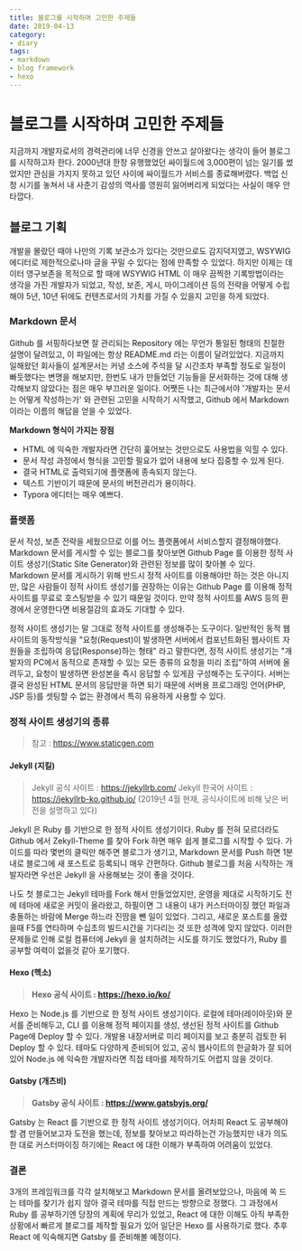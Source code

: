 ```yaml
---
title: 블로그를 시작하며 고민한 주제들
date: 2019-04-13
category:
- diary
tags:
- markdown
- blog framework
- hexo
---
```

# 블로그를 시작하며 고민한 주제들

 지금까지 개발자로서의 경력관리에 너무 신경을 안쓰고 살아왔다는 생각이 들어 블로그를 시작하고자 한다. 2000년대 한창 유행했었던 싸이월드에 3,000편이 넘는 일기를 썼었지만 관심을 가지지 못하고 있던 사이에 싸이월드가 서비스를 종료해버렸다. 백업 신청 시기를 놓쳐서 내 사춘기 감성의 역사를 영원히 잃어버리게 되었다는 사실이 매우 안타깝다.



## 블로그 기획

 개발을 몰랐던 때야 나만의 기록 보관소가 있다는 것만으로도 감지덕지였고, WSYWIG 에디터로 제한적으로나마 글을 꾸밀 수 있다는 점에 만족할 수 있었다. 하지만 이제는 데이터 영구보존을 목적으로 할 때에 WSYWIG HTML 이 매우 끔찍한 기록방법이라는 생각을 가진 개발자가 되었고, 작성, 보존, 게시, 마이그레이션 등의 전략을 어떻게 수립해야 5년, 10년 뒤에도 컨텐츠로서의 가치를 가질 수 있을지 고민을 하게 되었다.



### Markdown 문서

 Github 를 서핑하다보면 잘 관리되는 Repository 에는 무언가 통일된 형태의 친절한 설명이 달려있고, 이 파일에는 항상 README.md 라는 이름이 달려있었다. 지금까지 일해왔던 회사들이 설계문서는 커녕 소스에 주석을 달 시간조차 부족할 정도로 일정이 빠듯했다는 변명을 해보지만, 한번도 내가 만들었던 기능들을 문서화하는 것에 대해 생각해보지 않았다는 점은 매우 부끄러운 일이다. 어쨋든 나는 최근에서야 '개발자는 문서는 어떻게 작성하는가' 와 관련된 고민을 시작하기 시작했고, Github 에서 Markdown 이라는 이름의 해답을 얻을 수 있었다.

**Markdown 형식이 가지는 장점**

- HTML 에 익숙한 개발자라면 간단히 훑어보는 것만으로도 사용법을 익힐 수 있다.
- 문서 작성 과정에서 형식을 고민할 필요가 없어 내용에 보다 집중할 수 있게 된다.
- 결국 HTML로 출력되기에 플랫폼에 종속되지 않는다.
- 텍스트 기반이기 때문에 문서의 버전관리가 용이하다.
- Typora 에디터는 매우 예쁘다.



### 플랫폼

 문서 작성, 보존 전략을 세웠으므로 이를 어느 플랫폼에서 서비스할지 결정해야했다. Markdown 문서를 게시할 수 있는 블로그를 찾아보면 Github Page 를 이용한 정적 사이트 생성기(Static Site Generator)와 관련된 정보를 많이 찾아볼 수 있다. Markdown 문서를 게시하기 위해 반드시 정적 사이트를 이용해야만 하는 것은 아니지만, 많은 사람들이 정적 사이트 생성기를 권장하는 이유는 Github Page 를 이용해 정적 사이트를 무료로 호스팅받을 수 있기 때문일 것이다. 만약 정적 사이트를 AWS 등의 환경에서 운영한다면 비용절감의 효과도 기대할 수 있다.

 정적 사이트 생성기는 말 그대로 정적 사이트를 생성해주는 도구이다. 일반적인 동적 웹사이트의 동작방식을 "요청(Request)이 발생하면 서버에서 컴포넌트화된 웹사이트 자원들을 조립하여 응답(Response)하는 형태" 라고 말한다면, 정적 사이트 생성기는 "개발자의 PC에서 동적으로 존재할 수 있는 모든 종류의 요청을 미리 조립"하여 서버에 올려두고, 요청이 발생하면 완성본을 즉시 응답할 수 있게끔 구성해주는 도구이다. 서버는 결국 완성된 HTML 문서의 응답만을 하면 되기 때문에 서버용 프로그래밍 언어(PHP, JSP 등)를 셋팅할 수 없는 환경에서 특히 유용하게 사용할 수 있다.



### 정적 사이트 생성기의 종류

>참고 : <https://www.staticgen.com>



#### Jekyll (지킬)

>Jekyll 공식 사이트 : <https://jekyllrb.com/>
>Jekyll 한국어 사이트 : <https://jekyllrb-ko.github.io/>
>(2019년 4월 현재, 공식사이트에 비해 낮은 버전을 설명하고 있다)

 Jekyll 은 Ruby 를 기반으로 한 정적 사이트 생성기이다. Ruby 를 전혀 모르더라도 Github 에서 Zekyll-Theme 를 찾아 Fork 하면 매우 쉽게 블로그를 시작할 수 있다. 가이드를 따라 몇번의 클릭만 해주면 블로그가 생기고, Markdown 문서를 Push 하면 1분 내로 블로그에 새 포스트로 등록되니 매우 간편하다. Github 블로그를 처음 시작하는 개발자라면 우선은 Jekyll 을 사용해보는 것이 좋을 것이다.

 나도 첫 블로그는 Jekyll 테마를 Fork 해서 만들었었지만, 운영을 제대로 시작하기도 전에 테마에 새로운 커밋이 올라왔고, 하필이면 그 내용이 내가 커스터마이징 했던 파일과 충돌하는 바람에 Merge 하느라 진땀을 뺀 일이 있었다. 그리고, 새로운 포스트를 올렸을때 F5를 연타하며 수십초의 빌드시간을 기다리는 것 또한 성격에 맞지 않았다. 이러한 문제들로 인해 로컬 컴퓨터에 Jekyll 을 설치하려는 시도를 하기도 했었다가, Ruby 를 공부할 여력이 없을것 같아 포기했다.



#### Hexo (헥소)

>**Hexo 공식 사이트 : <https://hexo.io/ko/>**

 Hexo 는 Node.js 를 기반으로 한 정적 사이트 생성기이다. 로컬에 테마(레이아웃)와 문서를 준비해두고, CLI 를 이용해 정적 페이지를 생성, 생선된 정적 사이트를 Github Page에 Deploy 할 수 있다. 개발용 내장서버로 미리 페이지를 보고 충분히 검토한 뒤 Deploy 할 수 있다. 테마도 다양하게 준비되어 있고, 공식 웹사이트의 한글화가 잘 되어있어 Node.js 에 익숙한 개발자라면 직접 테마를 제작하기도 어렵지 않을 것이다. 



#### Gatsby (개츠비)

>**Gatsby 공식 사이트 : <https://www.gatsbyjs.org/>**

 Gatsby 는 React 를 기반으로 한 정적 사이트 생성기이다. 어차피 React 도 공부해야할 겸 만들어보고자 도전을 했는데, 정보를 찾아보고 따라하는건 가능했지만 내가 의도한 대로 커스터마이징 하기에는 React 에 대한 이해가 부족하여 어려움이 있었다.



### 결론

 3개의 프레임워크를 각각 설치해보고 Markdown 문서를 올려보았으나, 마음에 쏙 드는 테마를 찾기가 쉽지 않아 결국 테마를 직접 만드는 방향으로 정했다. 그 과정에서 Ruby 를 공부하기엔 당장의 계획에 무리가 있었고, React 에 대한 이해도 아직 부족한 상황에서 빠르게 블로그를 제작할 필요가 있어 일단은 Hexo 를 사용하기로 했다. 추후 React 에 익숙해지면 Gatsby 를 준비해볼 예정이다.
